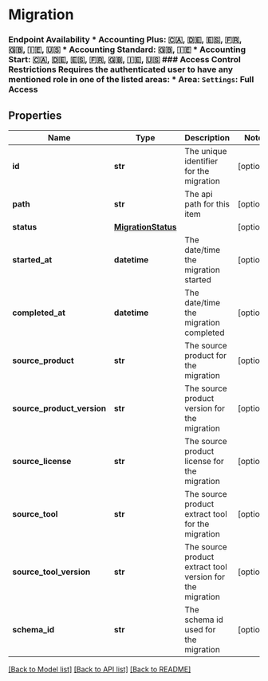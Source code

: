 # Migration

### Endpoint Availability  * Accounting Plus: 🇨🇦, 🇩🇪, 🇪🇸, 🇫🇷, 🇬🇧, 🇮🇪, 🇺🇸 * Accounting Standard: 🇬🇧, 🇮🇪 * Accounting Start: 🇨🇦, 🇩🇪, 🇪🇸, 🇫🇷, 🇬🇧, 🇮🇪, 🇺🇸  ### Access Control Restrictions  Requires the authenticated user to have any mentioned role in one of the listed areas: * Area: `Settings`: Full Access
## Properties
Name | Type | Description | Notes
------------ | ------------- | ------------- | -------------
**id** | **str** | The unique identifier for the migration | [optional] 
**path** | **str** | The api path for this item | [optional] 
**status** | [**MigrationStatus**](MigrationStatus.md) |  | [optional] 
**started_at** | **datetime** | The date/time the migration started | [optional] 
**completed_at** | **datetime** | The date/time the migration completed | [optional] 
**source_product** | **str** | The source product for the migration | [optional] 
**source_product_version** | **str** | The source product version for the migration | [optional] 
**source_license** | **str** | The source product license for the migration | [optional] 
**source_tool** | **str** | The source product extract tool for the migration | [optional] 
**source_tool_version** | **str** | The source product extract tool version for the migration | [optional] 
**schema_id** | **str** | The schema id used for the migration | [optional] 

[[Back to Model list]](../README.md#documentation-for-models) [[Back to API list]](../README.md#documentation-for-api-endpoints) [[Back to README]](../README.md)


